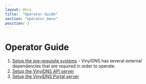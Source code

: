 ```yaml
---
layout: docs
title:  "Operator Guide"
section: "operator_menu"
position: 3
---
```


# Operator Guide

1. [Setup the pre-requisite systems](pre) - VinylDNS has several external dependencies that are required in order to operate.
2. [Setup the VinylDNS API server](setup-api)
3. [Setup the VinylDNS Portal server](setup-portal)
